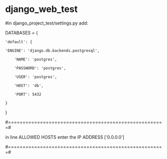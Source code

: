 # django_web_test


#in django_project_test/settings.py add:

DATABASES = {

    'default': {
    
    'ENGINE': 'django.db.backends.postgresql',
    
        'NAME': 'postgres',
        
        'PASSWORD': 'postgres',
        
        'USER': 'postgres',
        
        'HOST': 'db',
        
        'PORT': 5432
    
    }
    
}

#======================================================#

in line ALLOWED HOSTS enter the IP ADDRESS ['0.0.0.0']

#======================================================#


